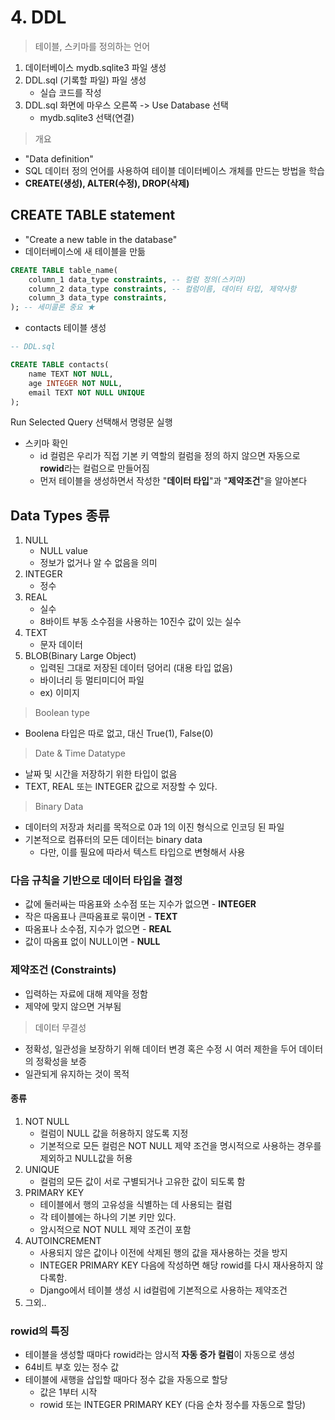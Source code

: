 # 4. DDL

> 테이블, 스키마를 정의하는 언어

1. 데이터베이스 mydb.sqlite3 파일 생성
2. DDL.sql (기록할 파일) 파일 생성
   - 실습 코드를 작성
3. DDL.sql 화면에 마우스 오른쪽 -> Use Database 선택
   - mydb.sqlite3 선택(연결)



> 개요

- "Data definition"
- SQL 데이터 정의 언어를 사용하여 테이블 데이터베이스 개체를 만드는 방법을 학습
- **CREATE(생성), ALTER(수정), DROP(삭제)**



## CREATE TABLE statement

- "Create a new table in the database"
- 데이터베이스에 새 테이블을 만듦

```sql
CREATE TABLE table_name(
	column_1 data_type constraints,	-- 컬럼 정의(스키마) 
    column_2 data_type constraints, -- 컬럼이름, 데이터 타입, 제약사항
    column_3 data_type constraints,
); -- 세미콜론 중요 ★
```



- contacts 테이블 생성

```sql
-- DDL.sql

CREATE TABLE contacts(
	name TEXT NOT NULL,
    age INTEGER NOT NULL,
    email TEXT NOT NULL UNIQUE
);
```

Run Selected Query 선택해서 명령문 실행

- 스키마 확인
  - id 컬럼은 우리가 직접 기본 키 역할의 컬럼을 정의 하지 않으면 자동으로 **rowid**라는 컬럼으로 만들어짐
  - 먼저 테이블을 생성하면서 작성한 "**데이터 타입**"과 "**제약조건**"을 알아본다



## Data Types 종류

1. NULL
   - NULL value
   - 정보가 없거나 알 수 없음을 의미
2. INTEGER
   - 정수
3. REAL
   - 실수
   - 8바이트 부동 소수점을 사용하는 10진수 값이 있는 실수
4. TEXT
   - 문자 데이터
5. BLOB(Binary Large Object)
   - 입력된 그대로 저장된 데이터 덩어리 (대용 타입 없음)
   - 바이너리 등 멀티미디어 파일
   - ex) 이미지

> Boolean type

- Boolena 타입은 따로 없고, 대신 True(1), False(0)

> Date & Time Datatype

- 날짜 및 시간을 저장하기 위한 타입이 없음
- TEXT, REAL 또는 INTEGER 값으로 저장할 수 있다.

> Binary Data

- 데이터의 저장과 처리를 목적으로 0과 1의 이진 형식으로 인코딩 된 파일
- 기본적으로 컴퓨터의 모든 데이터는 binary data
  - 다만, 이를 필요에 따라서 텍스트 타입으로 변형해서 사용



### 다음 규칙을 기반으로 데이터 타입을 결정

- 값에 둘러싸는 따옴표와 소수점 또는 지수가 없으면 - **INTEGER**
- 작은 따옴표나 큰따옴표로 묶이면 - **TEXT**
- 따옴표나 소수점, 지수가 없으면 - **REAL**
- 값이 따옴표 없이 NULL이면 - **NULL**



### 제약조건 (Constraints)

- 입력하는 자료에 대해 제약을 정함
- 제약에 맞지 않으면 거부됨

> 데이터 무결성

- 정확성, 일관성을 보장하기 위해 데이터 변경 혹은 수정 시 여러 제한을 두어 데이터의 정확성을 보증
- 일관되게 유지하는 것이 목적



#### 종류

1. NOT NULL
   - 컬럼이 NULL 값을 허용하지 않도록 지정
   - 기본적으로 모든 컬럼은 NOT NULL 제약 조건을 명시적으로 사용하는 경우를 제외하고 NULL값을 허용
2. UNIQUE
   - 컬럼의 모든 값이 서로 구별되거나 고유한 값이 되도록 함
3. PRIMARY KEY
   - 테이블에서 행의 고유성을 식별하는 데 사용되는 컬럼
   - 각 테이블에는 하나의 기본 키만 있다.
   - 암시적으로 NOT NULL 제약 조건이 포함
4. AUTOINCREMENT
   - 사용되지 않은 값이나 이전에 삭제된 행의 값을 재사용하는 것을 방지
   - INTEGER PRIMARY KEY 다음에 작성하면 해당 rowid를 다시 재사용하지 않다록함.
   - Django에서 테이블 생성 시 id컬럼에 기본적으로 사용하는 제약조건
5. 그외..



### rowid의 특징

- 테이블을 생성할 때마다 rowid라는 암시적 **자동 증가 컬럼**이 자동으로 생성
- 64비트 부호 있는 정수 값
- 테이블에 새행을 삽입할 때마다 정수 값을 자동으로 할당
  - 값은 1부터 시작
  - rowid 또는 INTEGER PRIMARY KEY (다음 순차 정수를 자동으로 할당)



